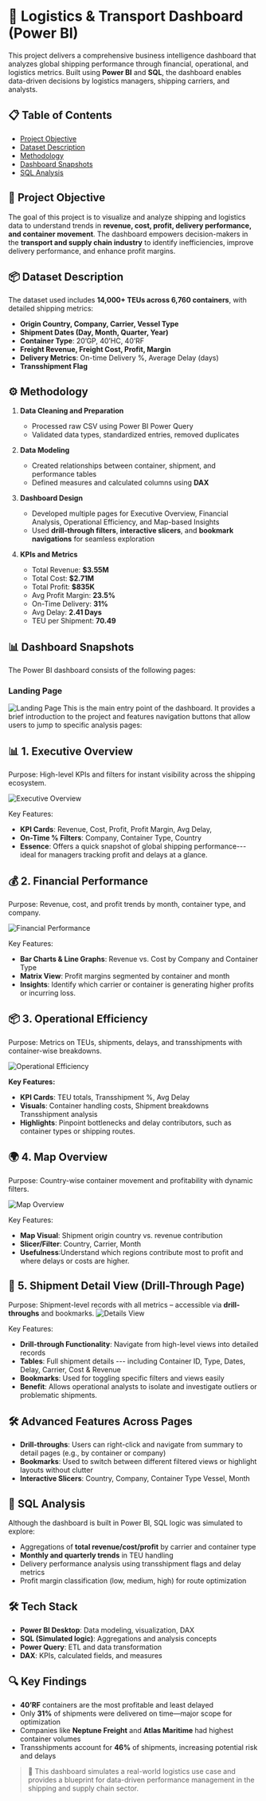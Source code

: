 # 🚢 Logistics & Transport Dashboard (Power BI)

This project delivers a comprehensive business intelligence dashboard that analyzes global shipping performance through financial, operational, and logistics metrics. Built using **Power BI** and **SQL**, the dashboard enables data-driven decisions by logistics managers, shipping carriers, and analysts.

## 📋 Table of Contents

- [Project Objective](#-project-objective)  
- [Dataset Description](#-dataset-description)  
- [Methodology](#-methodology)  
- [Dashboard Snapshots](#-dashboard-snapshots)  
- [SQL Analysis](#-sql-analysis)

## 🎯 Project Objective

The goal of this project is to visualize and analyze shipping and logistics data to understand trends in **revenue, cost, profit, delivery performance, and container movement**. The dashboard empowers decision-makers in the **transport and supply chain industry** to identify inefficiencies, improve delivery performance, and enhance profit margins.

## 📦 Dataset Description

The dataset used includes **14,000+ TEUs across 6,760 containers**, with detailed shipping metrics:

- **Origin Country, Company, Carrier, Vessel Type**  
- **Shipment Dates (Day, Month, Quarter, Year)**  
- **Container Type**: 20’GP, 40’HC, 40’RF  
- **Freight Revenue, Freight Cost, Profit, Margin**  
- **Delivery Metrics**: On-time Delivery %, Average Delay (days)  
- **Transshipment Flag**  

## ⚙️ Methodology

1. **Data Cleaning and Preparation**  
   - Processed raw CSV using Power BI Power Query  
   - Validated data types, standardized entries, removed duplicates

2. **Data Modeling**  
   - Created relationships between container, shipment, and performance tables  
   - Defined measures and calculated columns using **DAX**

3. **Dashboard Design**  
   - Developed multiple pages for Executive Overview, Financial Analysis, Operational Efficiency, and Map-based Insights  
   - Used **drill-through filters**, **interactive slicers**, and **bookmark navigations** for seamless exploration

4. **KPIs and Metrics**  
   - Total Revenue: **$3.55M**  
   - Total Cost: **$2.71M**  
   - Total Profit: **$835K**  
   - Avg Profit Margin: **23.5%**  
   - On-Time Delivery: **31%**  
   - Avg Delay: **2.41 Days**  
   - TEU per Shipment: **70.49**

## 📊 Dashboard Snapshots

The Power BI dashboard consists of the following pages:

### Landing Page
![Landing Page](https://github.com/CecilEkka/Logistics-Transport-Dashboard-Power-BI-/blob/main/Dashboard_Image/1.home.png)
This is the main entry point of the dashboard. It provides a brief introduction to the project and features navigation buttons that allow users to jump to specific analysis pages:

## 📊 **1. Executive Overview**

Purpose: High-level KPIs and filters for instant visibility across the shipping ecosystem.

![Executive Overview](https://github.com/CecilEkka/Logistics-Transport-Dashboard-Power-BI-/blob/main/Dashboard_Image/2.Overview.png)

Key Features:

* **KPI Cards**: Revenue, Cost, Profit, Profit Margin, Avg Delay,
* **On-Time % Filters**: Company, Container Type, Country 
* **Essence**: Offers a quick snapshot of global shipping performance---ideal for managers tracking profit and delays at a glance.



## 💰 **2. Financial Performance**

Purpose: Revenue, cost, and profit trends by month, container type, and company.

![Financial Performance](https://github.com/CecilEkka/Logistics-Transport-Dashboard-Power-BI-/blob/main/Dashboard_Image/3.Financial.png)

Key Features:

* **Bar Charts & Line Graphs**: Revenue vs. Cost by Company and Container Type 
* **Matrix View**: Profit margins segmented by container and month
 * **Insights**: Identify which carrier or container is generating higher profits or incurring loss.



## 📦 **3. Operational Efficiency**

Purpose: Metrics on TEUs, shipments, delays, and transshipments with container-wise breakdowns.

![Operational Efficiency](https://github.com/CecilEkka/Logistics-Transport-Dashboard-Power-BI-/blob/main/Dashboard_Image/4.Operations.png)

**Key Features:**

* **KPI Cards**: TEU totals, Transshipment %, Avg Delay 
* **Visuals**: Container handling costs, Shipment breakdowns Transshipment analysis 
* **Highlights**: Pinpoint bottlenecks and delay contributors, such as container types or shipping routes.



## 🌍 **4. Map Overview**

Purpose: Country-wise container movement and profitability with dynamic filters.

![Map Overview](https://github.com/CecilEkka/Logistics-Transport-Dashboard-Power-BI-/blob/main/Dashboard_Image/5.MAP.png)

Key Features:

* **Map Visual**: Shipment origin country vs. revenue contribution
* **Slicer/Filter**: Country, Carrier, Month 
* **Usefulness**:Understand which regions contribute most to profit and where delays or costs are higher.


## 📂 **5. Shipment Detail View (Drill-Through Page)**

Purpose: Shipment-level records with all metrics – accessible via **drill-throughs** and bookmarks.
![Details View](https://github.com/CecilEkka/Logistics-Transport-Dashboard-Power-BI-/blob/main/Dashboard_Image/6.DETAILS.png)

Key Features:
* **Drill-through Functionality**: Navigate from high-level views
into detailed records 
* **Tables**: Full shipment details --- including Container ID, Type, Dates, Delay, Carrier, Cost & Revenue 
* **Bookmarks**: Used for toggling specific filters and views easily
* **Benefit**: Allows operational analysts to isolate and investigate outliers or problematic shipments.


## 🛠️ **Advanced Features Across Pages**

* **Drill-throughs**: Users can right-click and navigate from summary to detail pages (e.g., by container or company) 
* **Bookmarks**: Used to switch between different filtered views or highlight layouts without clutter 
* **Interactive Slicers**: Country, Company, Container Type Vessel, Month


## 🧮 SQL Analysis

Although the dashboard is built in Power BI, SQL logic was simulated to explore:

- Aggregations of **total revenue/cost/profit** by carrier and container type  
- **Monthly and quarterly trends** in TEU handling  
- Delivery performance analysis using transshipment flags and delay metrics  
- Profit margin classification (low, medium, high) for route optimization



## 🛠️ Tech Stack

- **Power BI Desktop**: Data modeling, visualization, DAX  
- **SQL (Simulated logic)**: Aggregations and analysis concepts  
- **Power Query**: ETL and data transformation  
- **DAX**: KPIs, calculated fields, and measures

## 🔍 Key Findings

- **40’RF** containers are the most profitable and least delayed  
- Only **31%** of shipments were delivered on time—major scope for optimization  
- Companies like **Neptune Freight** and **Atlas Maritime** had highest container volumes  
- Transshipments account for **46%** of shipments, increasing potential risk and delays

> 📁 This dashboard simulates a real-world logistics use case and provides a blueprint for data-driven performance management in the shipping and supply chain sector.
